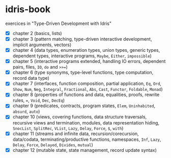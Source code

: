 # idris-book
exercices in "Type-Driven Development with Idris"

- [x] chapter 2 (basics, lists)
- [x] chapter 3 (pattern matching, type-driven interactive development, implicit arguments, vectors)
- [x] chapter 4 (data types, enumeration types, union types, generic types, dependent types, interactive programs, `Maybe`, `Either`, `impossible`)
- [x] chapter 5 (interactive programs extended, handling IO errors, dependent pairs, files, `IO`, `do` and `>>=`)
- [x] chapter 6 (type synonyms, type-level functions, type computation, record data type)
- [x] chapter 7 (interfaces, function composition, partial application, `Eq`, `Ord`, `Show`, `Num`, `Neg`, `Integral`, `Fractional`, `Abs`, `Cast`, `Functor`, `Foldable`, `Monad`)
- [x] chapter 8 (properties of functions and data, equalities, proofs, rewrite rules, `=`, `Void`, `Dec`, `DecEq`)
- [x] chapter 9 (predicates, contracts, program states, `Elem`, `Uninhabited`, `absurd`, `auto`)
- [x] chapter 10 (views, covering functions, data structure traversals, recursive views and termination, modules, data representation hiding, `SnocList`, `SplitRec`, `VList`, `Lazy`, `Delay`, `Force`, `$`, `with`)
- [x] chapter 11 (streams and infinite data, recursion/corecursion, data/codata, terminating/productive functions, namespaces, `Inf`, `Lazy`, `Delay`, `Force`, `Delayed`, `Divides`, `mutual`)
- [x] chapter 12 (mutable state, state management, record update syntax)
